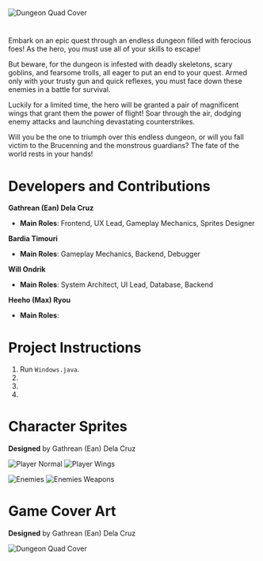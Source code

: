 #
![Dungeon Quad Cover](https://cdn.discordapp.com/attachments/1049034798691254293/1088138904860885092/dungeonquad_gh.png)
#
Embark on an epic quest through an endless dungeon filled with ferocious foes! As the hero, you must use all of your skills to escape!

But beware, for the dungeon is infested with deadly skeletons, scary goblins, and fearsome trolls, all eager to put an end to your quest. Armed only with your trusty gun and quick reflexes, you must face down these enemies in a battle for survival.

Luckily for a limited time, the hero will be granted a pair of magnificent wings that grant them the power of flight! Soar through the air, dodging enemy attacks and launching devastating counterstrikes.

Will you be the one to triumph over this endless dungeon, or will you fall victim to the Brucenning and the monstrous guardians? The fate of the world rests in your hands!

# Developers and Contributions

**Gathrean (Ean) Dela Cruz**
- **Main Roles**: Frontend, UX Lead, Gameplay Mechanics, Sprites Designer

**Bardia Timouri**
- **Main Roles**: Gameplay Mechanics, Backend, Debugger

**Will Ondrik**
- **Main Roles**: System Architect, UI Lead, Database, Backend

**Heeho (Max) Ryou**
- **Main Roles**:

# Project Instructions
1. Run `Windows.java`.
2. 
3. 
4.

# Character Sprites 
**Designed** by Gathrean (Ean) Dela Cruz

![Player Normal](https://cdn.discordapp.com/attachments/1049034798691254293/1088895424800239627/normal_gh.png)
![Player Wings](https://cdn.discordapp.com/attachments/1049034798691254293/1088895425240633414/wings_gh.png)

![Enemies](https://cdn.discordapp.com/attachments/1049034798691254293/1088892861853995089/enemiesv2_gh.png)
![Enemies Weapons](https://cdn.discordapp.com/attachments/1049034798691254293/1088894365721690214/weapons_gh.png)

# Game Cover Art
**Designed** by Gathrean (Ean) Dela Cruz

![Dungeon Quad Cover](https://cdn.discordapp.com/attachments/1049034798691254293/1088137433125765171/DungeonQuad.jpg)
#
